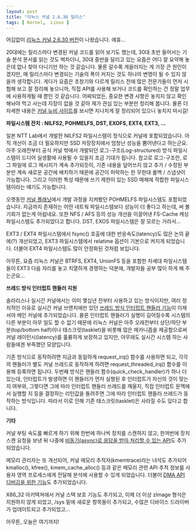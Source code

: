 ```yaml
---
layout: post
title: "리눅스 커널 2.6.30 릴리스"
tags: [ Kernel,  Linux ]
---
```


어김없이 [리눅스 커널 2.6.30 버전](http://lwn.net/Articles/336506/)이 나왔습니다. 에휴...

20대에는 릴리스마다 변경된 커널 코드를 읽어 보기도 했는데, 30대 초반 들어서는 기술 분석 문서를 읽는 것도 벅차더니, 30대 중반을 달리고 있는 요즘은 어디 잘 요약해 놓은데 없나 찾아 다니기만 하는 것 같습니다. 물론 갈수록 게을러지는 게 가장 큰 원인이겠지만, 매 릴리스마다 변경되는 기술의 폭이 커지는 것도 하나의 변명이 될 수 있지 않을까 생각합니다. 게다가 요즘은 초창기와 다르게 릴리스 전에 많은 전문가들이 먼저 시험해 보고 잘 정리해 놓으니까, 직접 API를 사용해 보거나 코드를 확인하는 건 정말 업무에 사용하게될 때 뿐인 것 같습니다. 어찌되었든, 중요한 변경 사항은 놓치지 않고 확인해놔야 먹고 사는데 지장이 없을 것 같아 제가 관심 있는 부분만 정리해 봅니다. 물론 더 자세한 내용은 [커널 뉴비 사이트](http://kernelnewbies.org/Linux_2_6_30)를 보시면 지나치게 잘 정리되어 있으니 놓치지 마시길!

**파일시스템 잔치 : NILFS2, POHMELFS, DST, EXOFS, EXT4, EXT3, ...**

일본 NTT Lab에서 개발한 NILFS2 파일시스템이 정식으로 커널에 포함되었습니다. 아직 개선이 조금 더 필요하지만 SSD 저장장치에서 엄청난 성능을 뿜어낸다고 하는군요. 아주 오래전부터 공식 커널 밖에서 개발되던 로그-구조(Log-structured) 방식 파일시스템이 드디어 실생활에 사용될 수 있을지 조금 기대가 됩니다. 참고로 로그-구조란, 로그 파일에 로그 메시지가 계속 추가되듯이, 기존 내용을 덮어쓰지 않고 추가 / 수정된 부분만 계속 새로운 공간에 배치하기 때문에 공간이 허락하는 한 무한대 롤백 / 스냅샷이 가능합니다. 그리고 이러한 특성 때문에 쓰기 제한이 있는 SSD 매체에 적합한 파일시스템이라는 얘기도 가능합니다.

오랫동안 [커널 플래닛](http://planet.kernel.org/)에서 개발 과정을 지켜봤던 POHMELFS 파일시스템도 포함되었습니다. 지금까지 존재하는 어떤 네트웍 파일시스템보다 성능이 더 좋다고 하는데, 써 볼 기회가 없는게 아쉽네요. 또한 NFS / AFS 등의 성능 개선을 이끌어낸 FS-Cache 캐싱 파일시스템도 추가되었다고 합니다. DST, EXOS 파일시스템은 잘 모르는 거라서...

EXT3 / EXT4 파일시스템에서 fsync() 호출에 대한 반응속도(latency)도 많은 논의 끝에(?) 개선되었고, EXT3 파일시스템에서 relatime 옵션이 기본으로 켜지게 되었습니다. 더불어 EXT4 파일시스템도 많이 안정화된 것처럼 보입니다.

아무튼, 요즘 리눅스 커널은 BTRFS, EXT4, UnionFS 등을 포함한 차세대 파일시스템들이 EXT3 다음 자리를 놓고 치열하게 경쟁하는 덕분에, 개발자들 공부 많이 하게 해 주는군요...

**쓰레드 방식 인터럽트 핸들러 지원**

솔라리스나 실시간 커널에서는 이미 몇십년 전부터 사용하고 있는 방식이지만, 여러 정치적인 이유로 실시간 커널 브랜치에만 있던 [쓰레드 방식 인터럽트 핸들러 기능](http://lwn.net/Articles/302043/)이 이제서야 메인 커널에 추가되었습니다. 물론 인터럽트 핸들러가 실행이 길어질수록 시스템의 다른 부분이 아무 일도 할 수 없기 때문에 리눅스 커널은 아주 오래전부터 상단/하단 부분(top/bottom half)이나 태스크릿(tasklet)을 비롯해 많은 메카니즘을 제공함으로써 커널 레이턴시(latency)를 훌륭하게 보장하고 있지만, 아무래도 실시간 시스템 하는 사람들에겐 부족했던 모양입니다.

기존 방식으로 동작하려면 지금과 동일하게 request\_irq() 함수를 사용하면 되고, 각각의 핸들러가 별도 커널 쓰레드로 동작하게 하려면 request\_threaded\_irq() 함수를 이용해 등록하면 됩니다. 두번째 방식은 핸들러 함수(quick\_check\_handler)가 하나 더 있는데, 인터럽트가 발생하면 이 핸들러가 먼저 실행된 후 인터럽트가 자신의 것이 맞는지 여부와, 그렇다면 그에 따라 인터럽트 핸들러 쓰레드를 깨울지, 직접 인터럽트 문맥에서 실행할 지 등을 결정하는 리턴값을 돌려주면 그에 따라 인터럽트 핸들러 쓰레드가 동작하는 방식입니다. 따라서 이로 인해 기존 태스크릿(tasklet)은 사라질 수도 있다고 합니다.

**기타**

커널 부팅 속도를 빠르게 하기 위해 한번에 하나씩 장치를 스캔하지 않고, 한꺼번에 장치 스캔 요청을 보낸 뒤 나중에 [비동기(async)로 응답을 받아 처리할 수 있는 API](http://lwn.net/Articles/314808/)도 추가되었습니다.

메모리 관리자는 또 개선되어, 커널 메모리 추적자(kmemtrace)라는 녀석도 추가되어 kmalloc(), kfree(), kmem\_cache\_alloc() 등과 같은 메모리 관련 API 추적 정보를 사용자 영역 프로세스에게 전달해 분석에 사용할 수 있게 되었습니다. 더불어 [DMA API 디버깅을 위한 기능](http://lwn.net/Articles/308237/)도 추가되었습니다.

X86\_32 아키텍쳐에서 커널 스택 보호 기능도 추가되고, 이제 더 이상 zImage 형식은 지원하지 않게 되었고, /sys 밑에 새로운 항목들이 추가되고, 수많은 디바이스 드라이버가 업데이트되고 추가되었고...

아무튼, 오늘은 여기까지!
